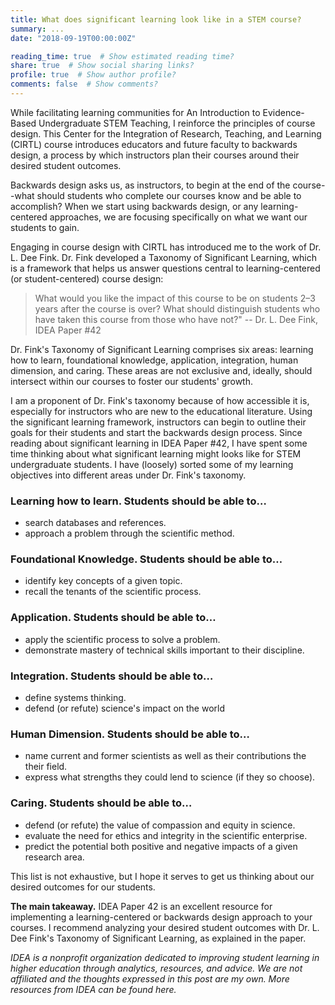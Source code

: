 ```yaml
---
title: What does significant learning look like in a STEM course?
summary: ...
date: "2018-09-19T00:00:00Z"

reading_time: true  # Show estimated reading time?
share: true  # Show social sharing links?
profile: true  # Show author profile?
comments: false  # Show comments?
---
```

While facilitating learning communities for An Introduction to Evidence-Based Undergraduate STEM Teaching, I reinforce the principles of course design. This Center for the Integration of Research, Teaching, and Learning (CIRTL) course introduces educators and future faculty to backwards design, a process by which instructors plan their courses around their desired student outcomes.

Backwards design asks us, as instructors, to begin at the end of the course--what should students who complete our courses know and be able to accomplish? When we start using backwards design, or any learning-centered approaches, we are focusing specifically on what we want our students to gain.

Engaging in course design with CIRTL has introduced me to the work of Dr. L. Dee Fink. Dr. Fink developed a Taxonomy of Significant Learning, which is a framework that helps us answer questions central to learning-centered (or student-centered) course design:

  >What would you like the impact of this course to be on students 2–3 years after the course is over?
  >What should distinguish students who have taken this course from those who have not?"
  >-- Dr. L. Dee Fink, IDEA Paper #42

Dr. Fink's Taxonomy of Significant Learning comprises six areas: learning how to learn, foundational knowledge, application, integration, human dimension, and caring. These areas are not exclusive and, ideally, should intersect within our courses to foster our students' growth.

I am a proponent of Dr. Fink's taxonomy because of how accessible it is, especially for instructors who are new to the educational literature. Using the significant learning framework, instructors can begin to outline their goals for their students and start the backwards design process. Since reading about significant learning in IDEA Paper #42, I have spent some time thinking about what significant learning might looks like for STEM undergraduate students. I have (loosely) sorted some of my learning objectives into different areas under Dr. Fink's taxonomy.

### Learning how to learn. Students should be able to…
* search databases and references.
* approach a problem through the scientific method.

### Foundational Knowledge. Students should be able to…
* identify key concepts of a given topic.
* recall the tenants of the scientific process.

### Application. Students should be able to…
* apply the scientific process to solve a problem.
* demonstrate mastery of technical skills important to their discipline.

### Integration. Students should be able to…
* define systems thinking.
* defend (or refute) science's impact on the world

### Human Dimension. Students should be able to…
* name current and former scientists as well as their contributions the their field.
* express what strengths they could lend to science (if they so choose).

### Caring. Students should be able to…
* defend (or refute) the value of compassion and equity in science.
* evaluate the need for ethics and integrity in the scientific enterprise.
* predict the potential both positive and negative impacts of a given research area.

This list is not exhaustive, but I hope it serves to get us thinking about our desired outcomes for our students.

**The main takeaway.** IDEA Paper 42 is an excellent resource for implementing a learning-centered or backwards design approach to your courses. I recommend analyzing your desired student outcomes with Dr. L. Dee Fink's Taxonomy of Significant Learning, as explained in the paper.

*IDEA is a nonprofit organization dedicated to improving student learning in higher education through analytics, resources, and advice. We are not affiliated and the thoughts expressed in this post are my own. More resources from IDEA can be found here.*
